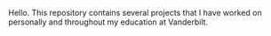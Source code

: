 Hello. This repository contains several projects that I have worked on personally and throughout my education at Vanderbilt. 
